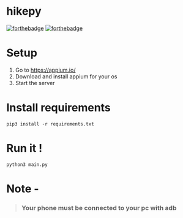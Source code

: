 # hikepy
[![forthebadge](https://forthebadge.com/images/badges/built-for-android.svg)](https://forthebadge.com)
[![forthebadge](https://forthebadge.com/images/badges/built-with-love.svg)](https://forthebadge.com)

# Setup

1. Go to https://appium.io/
2. Download and install appium for your os
3. Start the server

# Install requirements
```
pip3 install -r requirements.txt
```
# Run it !

```
python3 main.py
```
# Note -
>### Your phone must be connected to your pc with adb
